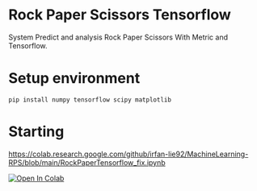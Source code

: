 # Rock Paper Scissors Tensorflow
System Predict and analysis Rock Paper Scissors With Metric and Tensorflow.


# Setup environment
```
pip install numpy tensorflow scipy matplotlib
```
# Starting
https://colab.research.google.com/github/irfan-lie92/MachineLearning-RPS/blob/main/RockPaperTensorflow_fix.ipynb

<a href="https://colab.research.google.com/github/irfan-lie92/MachineLearning-RPS/blob/main/RockPaperTensorflow_fix.ipynb" target="_parent"><img src="https://colab.research.google.com/assets/colab-badge.svg" alt="Open In Colab"/></a>
